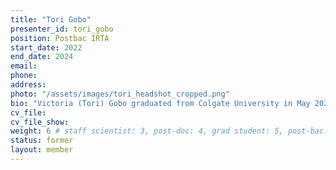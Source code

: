 ```yaml
---
title: "Tori Gobo" 
presenter_id: tori_gobo
position: Postbac IRTA
start_date: 2022
end_date: 2024
email: 
phone: 
address: 
photo: "/assets/images/tori_headshot_cropped.png"
bio: "Victoria (Tori) Gobo graduated from Colgate University in May 2022 with a major in neuroscience and a minor in computer science. While an undergraduate, Tori specialized in neuroscience research with an emphasis on computational methods of analysis. Particularly, her thesis project focused on developing a brain-supervised sparse coding network to investigate how the early visual system dynamically changes how it encodes information relative to a task. During Summer 2022, she joined SFIM as a Postbac IRTA to learn more about functional methods in research. Following the conclusion of her fellowship Tori plans on getting her PhD in computational neuroscience."
cv_file:
cv_file_show: 
weight: 6 # staff scientist: 3, post-doc: 4, grad student: 5, post-bac: 6
status: former
layout: member
---
```

